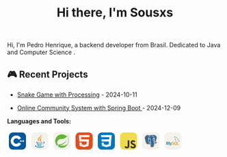 <h1 align="center">Hi there, I'm <a target="_blank">Sousxs</a> </h1>

<br />

Hi, I'm Pedro Henrique, a backend developer from Brasil. Dedicated to Java and Computer Science .

## 🎮 Recent Projects

- <a href='https://github.com/Sousxs/GAMES/tree/main/Snake' target='_blank'>Snake Game with Processing</a> - 2024-10-11
  
- <a href='https://github.com/Sousxs/GAMES/tree/main/Snake' target='_blank'>Online Community System with Spring Boot </a> - 2024-12-09



**Languages and Tools:**

<p>
<img src="https://github.com/tandpfun/skill-icons/blob/main/icons/CPP.svg" height="40" style="vertical-align:down; margin:4px" alt="C++">
<img src="https://github.com/tandpfun/skill-icons/blob/main/icons/Java-Light.svg" height="40" style="vertical-align:down; margin:4px" alt="Java">
<img src="https://github.com/tandpfun/skill-icons/blob/main/icons/Spring-Light.svg" height="40" style="vertical-align:down; margin:4px" alt="Spring">
<img src="https://github.com/tandpfun/skill-icons/blob/main/icons/HTML.svg" height="40" style="vertical-align:down; margin:4px" alt="HTML">
<img src="https://github.com/tandpfun/skill-icons/blob/main/icons/CSS.svg" height="40" style="vertical-align:down; margin:4px" alt="CSS">
<img src="https://github.com/tandpfun/skill-icons/blob/main/icons/JavaScript.svg" height="40" style="vertical-align:down; margin:4px" alt="JavaScript">
<img src="https://github.com/tandpfun/skill-icons/blob/main/icons/PostgreSQL-Light.svg" height="40" style="vertical-align:down; margin:4px" alt="PostgreSQL">
<img src="https://github.com/tandpfun/skill-icons/blob/main/icons/MySQL-Light.svg" height="40" style="vertical-align:down; margin:4px" alt="MySQL">
</p>

